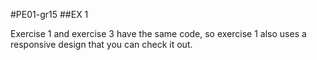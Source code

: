 #PE01-gr15
##EX 1

Exercise 1 and exercise 3 have the same code, so exercise 1 also uses a responsive design that you can check it out.

